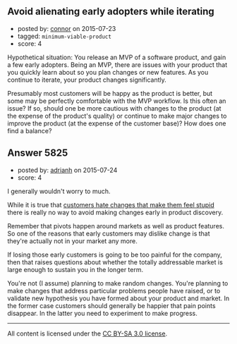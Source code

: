 ## Avoid alienating early adopters while iterating

- posted by: [connor](https://stackexchange.com/users/392995/connor) on 2015-07-23
- tagged: `minimum-viable-product`
- score: 4

Hypothetical situation: You release an MVP of a software product, and gain a few early adopters. Being an MVP, there are issues with your product that you quickly learn about so you plan changes or new features. As you continue to iterate, your product changes significantly.

Presumably most customers will be happy as the product is better, but some may be perfectly comfortable with the MVP workflow. Is this often an issue? If so, should one be more cautious with changes to the product (at the expense of the product's quality) or continue to make major changes to improve the product (at the expense of the customer base)? How does one find a balance?


## Answer 5825

- posted by: [adrianh](https://stackexchange.com/users/7553/adrianh) on 2015-07-24
- score: 4

I generally wouldn't worry to much.

While it is true that [customers hate changes that make them feel stupid](https://www.uie.com/brainsparks/2012/07/16/googles-take-on-change-aversion-misses-the-point/) there is really no way to avoid making changes early in product discovery.

Remember that pivots happen around markets as well as product features. So one of the reasons that early customers may dislike change is that they're actually not in your market any more. 

If losing those early customers is going to be too painful for the company, then that raises questions about whether the totally addressable market is large enough to sustain you in the longer term.

You're not (I assume) planning to make random changes. You're planning to make changes that address particular problems people have raised, or to validate new hypothesis you have formed about your product and market. In the former case customers should generally be happier that pain points disappear. In the latter you need to experiment to make progress.





---

All content is licensed under the [CC BY-SA 3.0 license](https://creativecommons.org/licenses/by-sa/3.0/).
